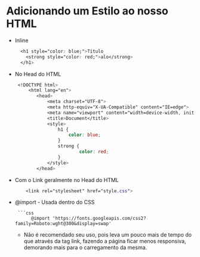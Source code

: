 # Adicionando um Estilo ao nosso HTML

* Inline
    ```css
      <h1 style="color: blue;">Título
	    <strong style="color: red;">alo</strong>
      </h1>

* No Head do HTML
    ```css
     <!DOCTYPE html>
         <html lang="en">
            <head>
                <meta charset="UTF-8">
                <meta http-equiv="X-UA-Compatible" content="IE=edge">
                <meta name="viewport" content="width=device-width, initial-scale=1.0">
                <title>Document</title>
	            <style>
	                h1 {
			            color: blue;
			        }
	                strong {
			                color: red;
			        }
	            </style>
            </head>
    
* Com o Link geralmente no Head do HTML
    ```css
        <link rel="stylesheet" href="style.css">

*  @import - Usada dentro do CSS
        
        ```css
             @import 'https://fonts.googleapis.com/css2?family=Roboto:wght@300&display=swap'
        
    * Não é recomendado seu uso, pois leva um pouco mais de tempo do que através da tag link, fazendo a página ficar menos responsiva, demorando mais para o carregamento da mesma.

